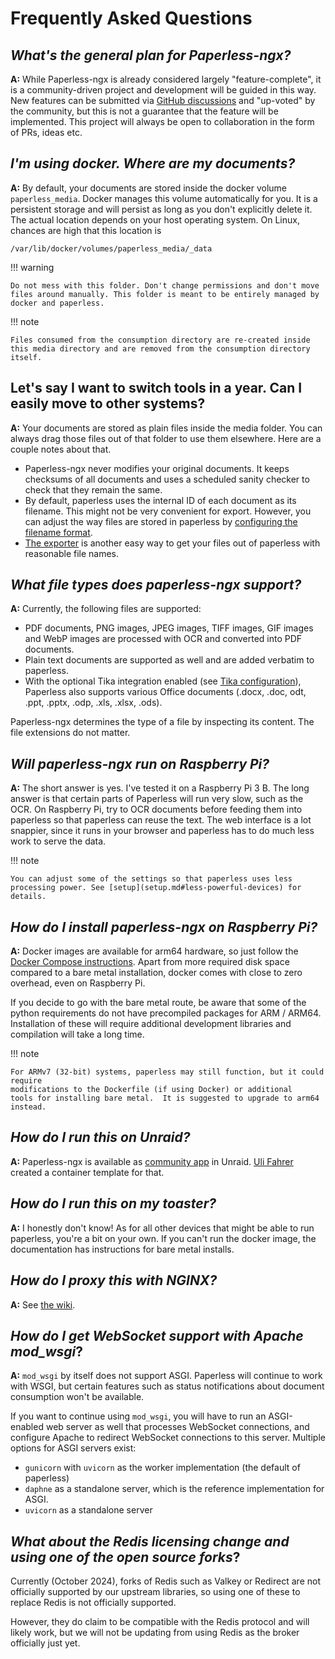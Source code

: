 # Frequently Asked Questions

## _What's the general plan for Paperless-ngx?_

**A:** While Paperless-ngx is already considered largely
"feature-complete", it is a community-driven project and development
will be guided in this way. New features can be submitted via
[GitHub discussions](https://github.com/paperless-ngx/paperless-ngx/discussions)
and "up-voted" by the community, but this is not a
guarantee that the feature will be implemented. This project will always be
open to collaboration in the form of PRs, ideas etc.

## _I'm using docker. Where are my documents?_

**A:** By default, your documents are stored inside the docker volume
`paperless_media`. Docker manages this volume automatically for you. It
is a persistent storage and will persist as long as you don't
explicitly delete it. The actual location depends on your host operating
system. On Linux, chances are high that this location is

```
/var/lib/docker/volumes/paperless_media/_data
```

!!! warning

    Do not mess with this folder. Don't change permissions and don't move
    files around manually. This folder is meant to be entirely managed by
    docker and paperless.

!!! note

    Files consumed from the consumption directory are re-created inside
    this media directory and are removed from the consumption directory
    itself.

## Let's say I want to switch tools in a year. Can I easily move to other systems?

**A:** Your documents are stored as plain files inside the media folder.
You can always drag those files out of that folder to use them
elsewhere. Here are a couple notes about that.

-   Paperless-ngx never modifies your original documents. It keeps
    checksums of all documents and uses a scheduled sanity checker to
    check that they remain the same.
-   By default, paperless uses the internal ID of each document as its
    filename. This might not be very convenient for export. However, you
    can adjust the way files are stored in paperless by
    [configuring the filename format](advanced_usage.md#file-name-handling).
-   [The exporter](administration.md#exporter) is
    another easy way to get your files out of paperless with reasonable
    file names.

## _What file types does paperless-ngx support?_

**A:** Currently, the following files are supported:

-   PDF documents, PNG images, JPEG images, TIFF images, GIF images and
    WebP images are processed with OCR and converted into PDF documents.
-   Plain text documents are supported as well and are added verbatim to
    paperless.
-   With the optional Tika integration enabled (see [Tika configuration](https://docs.paperless-ngx.com/configuration#tika)),
    Paperless also supports various Office documents (.docx, .doc, odt,
    .ppt, .pptx, .odp, .xls, .xlsx, .ods).

Paperless-ngx determines the type of a file by inspecting its content.
The file extensions do not matter.

## _Will paperless-ngx run on Raspberry Pi?_

**A:** The short answer is yes. I've tested it on a Raspberry Pi 3 B.
The long answer is that certain parts of Paperless will run very slow,
such as the OCR. On Raspberry Pi, try to OCR documents before feeding
them into paperless so that paperless can reuse the text. The web
interface is a lot snappier, since it runs in your browser and paperless
has to do much less work to serve the data.

!!! note

    You can adjust some of the settings so that paperless uses less
    processing power. See [setup](setup.md#less-powerful-devices) for details.

## _How do I install paperless-ngx on Raspberry Pi?_

**A:** Docker images are available for arm64 hardware, so just
follow the [Docker Compose instructions](https://docs.paperless-ngx.com/setup/#installation). Apart from more required disk
space compared to a bare metal installation, docker comes with close to
zero overhead, even on Raspberry Pi.

If you decide to go with the bare metal route, be aware that some of
the python requirements do not have precompiled packages for ARM /
ARM64. Installation of these will require additional development
libraries and compilation will take a long time.

!!! note

    For ARMv7 (32-bit) systems, paperless may still function, but it could require
    modifications to the Dockerfile (if using Docker) or additional
    tools for installing bare metal.  It is suggested to upgrade to arm64
    instead.

## _How do I run this on Unraid?_

**A:** Paperless-ngx is available as [community
app](https://unraid.net/community/apps?q=paperless-ngx) in Unraid. [Uli
Fahrer](https://github.com/Tooa) created a container template for that.

## _How do I run this on my toaster?_

**A:** I honestly don't know! As for all other devices that might be
able to run paperless, you're a bit on your own. If you can't run the
docker image, the documentation has instructions for bare metal
installs.

## _How do I proxy this with NGINX?_

**A:** See [the wiki](https://github.com/paperless-ngx/paperless-ngx/wiki/Using-a-Reverse-Proxy-with-Paperless-ngx#nginx).

## _How do I get WebSocket support with Apache mod_wsgi_?

**A:** `mod_wsgi` by itself does not support ASGI. Paperless will
continue to work with WSGI, but certain features such as status
notifications about document consumption won't be available.

If you want to continue using `mod_wsgi`, you will have to run an
ASGI-enabled web server as well that processes WebSocket connections,
and configure Apache to redirect WebSocket connections to this server.
Multiple options for ASGI servers exist:

-   `gunicorn` with `uvicorn` as the worker implementation (the default
    of paperless)
-   `daphne` as a standalone server, which is the reference
    implementation for ASGI.
-   `uvicorn` as a standalone server

## _What about the Redis licensing change and using one of the open source forks_?

Currently (October 2024), forks of Redis such as Valkey or Redirect are not officially supported by our upstream
libraries, so using one of these to replace Redis is not officially supported.

However, they do claim to be compatible with the Redis protocol and will likely work, but we will
not be updating from using Redis as the broker officially just yet.
